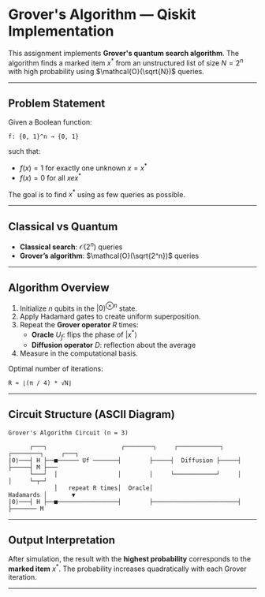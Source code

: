 # Grover's Algorithm — Qiskit Implementation

This assignment implements **Grover's quantum search algorithm**. The algorithm finds a marked item $x^*$ from an unstructured list of size $N = 2^n$ with high probability using $\mathcal{O}(\sqrt{N})$ queries.

---

## Problem Statement

Given a Boolean function:

```
f: {0, 1}^n → {0, 1}
```

such that:

- $f(x) = 1$ for exactly one unknown $x = x^*$
- $f(x) = 0$ for all $x 
e x^*$

The goal is to find $x^*$ using as few queries as possible.

---

## Classical vs Quantum

- **Classical search**: $\mathcal{O}(2^n)$ queries  
- **Grover’s algorithm**: $\mathcal{O}(\sqrt{2^n})$ queries

---

## Algorithm Overview

1. Initialize $n$ qubits in the $|0\rangle^{\otimes n}$ state.
2. Apply Hadamard gates to create uniform superposition.
3. Repeat the **Grover operator** $R$ times:
   - **Oracle** $U_f$: flips the phase of $|x^*\rangle$
   - **Diffusion operator** $D$: reflection about the average
4. Measure in the computational basis.

Optimal number of iterations:

```
R ≈ ⌊(π / 4) * √N⌋
```

---

## Circuit Structure (ASCII Diagram)

```text
Grover's Algorithm Circuit (n = 3)

      ┌───┐                     ┌────────┐     ┌────────────┐     ┌────────┐     ┌───┐
|0⟩───┤ H ├──■────── Uf ───────┤        ├─────┤  Diffusion ├─────┤        ├─────┤ M ├───
      └───┘  │                 │        │     └────────────┘     │        │     └─┬─┘
             │   repeat R times│  Oracle│                       Hadamards │       ▼
|0⟩───┤ H ├──■─────────────────┤        ├────────────────────────┤        ├─────── M
```

---

## Output Interpretation

After simulation, the result with the **highest probability** corresponds to the **marked item** $x^*$. The probability increases quadratically with each Grover iteration.

---
